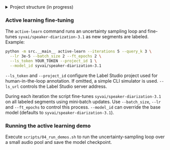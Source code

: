 <details>
<summary>Project structure (in progress)</summary>

```text
pyinstaller-demo/
├── scripts/
│   ├── 00_install_git.sh
│   ├── 01_install_miniconda.sh
│   ├── 02_create_conda_env.sh
│   ├── 03_install_uv.sh
│   ├── 04_git_init_project.sh
│   ├── 05_uv_sync.sh
│   ├── 06_run_active_learning_demo.sh
│   ├── 07_build_binary.sh
│   └── util_detect_os.sh
├── pyproject.toml
├── uv.lock                 # generated by uv
├── config/
│   └── extra-packages.txt   # future add‑on packages (one per line, with optional ==version)
├── src/
│   ├── __main__.py
│   ├── active_learning.py
│   ├── data_utils.py
│   └── model_utils.py
├── app.spec                # PyInstaller spec (generated by the build script)
├── README.md
└── .gitignore
```
</details>

### Active learning fine-tuning

The `active-learn` command runs an uncertainty sampling loop and fine-tunes
`syvai/speaker-diarization-3.1` as new segments are labeled. Example:

```bash
python -m src.__main__ active-learn --iterations 5 --query_k 3 \
  --lr 3e-5 --batch_size 2 --ft_epochs 2 \
  --ls_token YOUR_TOKEN --project_id 1 \
  --model_id syvai/speaker-diarization-3.1
```


`--ls_token` and `--project_id` configure the Label Studio project used for
human-in-the-loop annotation. If omitted, a simple CLI simulator is used.
`--ls_url` controls the Label Studio server address.

During each iteration the script fine-tunes `syvai/speaker-diarization-3.1`
on all labeled segments using mini‑batch updates. Use `--batch_size`, `--lr`
and `--ft_epochs` to control this process.
`--model_id` can override the base model (defaults to `syvai/speaker-diarization-3.1`).
### Running the active learning demo

Execute `scripts/04_run_demos.sh` to run the uncertainty-sampling loop over a small audio pool and save the model checkpoint.

